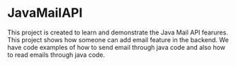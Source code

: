 # JavaMailAPI
This project is created to learn and demonstrate the Java Mail API fearures. This project shows how someone can add email feature in the backend. We have code examples of how to send email through java code and also how to read emails through java code.

